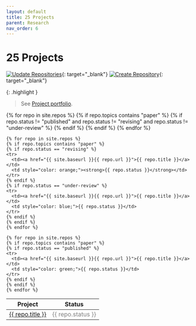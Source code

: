 ```yaml
---
layout: default
title: 25 Projects
parent: Research
nav_order: 6
---
```


# 25 Projects

[![Update Repositories](https://github.com/digital-work-lab/handbook/actions/workflows/update_repositories.yaml/badge.svg)](https://github.com/digital-work-lab/handbook/actions/workflows/update_repositories.yaml){: target="_blank"} [![Create Repository](https://img.shields.io/badge/Create-New%20Repository-blue)](https://github.com/organizations/digital-work-lab/repositories/new){: target="_blank"}

{: .highlight }
> See [Project portfolio](25-projects-gantt).

<table>
  <thead>
    <tr>
      <th>Project</th>
      <th>Status</th>
    </tr>
  </thead>
  <tbody>
    {% for repo in site.repos %}
    {% if repo.topics contains "paper" %}
    {% if repo.status != "published" and repo.status != "revising" and repo.status != "under-review" %}
    <tr>
      <td><a href="{{ site.baseurl }}{{ repo.url }}">{{ repo.title }}</a></td>
      <td style="color: gray;">{{ repo.status }}</td>
    </tr>
    {% endif %}
    {% endif %}
    {% endfor %}

    {% for repo in site.repos %}
    {% if repo.topics contains "paper" %}
    {% if repo.status == "revising" %}
    <tr>
      <td><a href="{{ site.baseurl }}{{ repo.url }}">{{ repo.title }}</a></td>
      <td style="color: orange;"><strong>{{ repo.status }}</strong></td>
    </tr>
    {% endif %}
    {% if repo.status == "under-review" %}
    <tr>
      <td><a href="{{ site.baseurl }}{{ repo.url }}">{{ repo.title }}</a></td>
      <td style="color: blue;">{{ repo.status }}</td>
    </tr>
    {% endif %}
    {% endif %}
    {% endfor %}

    {% for repo in site.repos %}
    {% if repo.topics contains "paper" %}
    {% if repo.status == "published" %}
    <tr>
      <td><a href="{{ site.baseurl }}{{ repo.url }}">{{ repo.title }}</a></td>
      <td style="color: green;">{{ repo.status }}</td>
    </tr>
    {% endif %}
    {% endif %}
    {% endfor %}
  </tbody>
</table>
